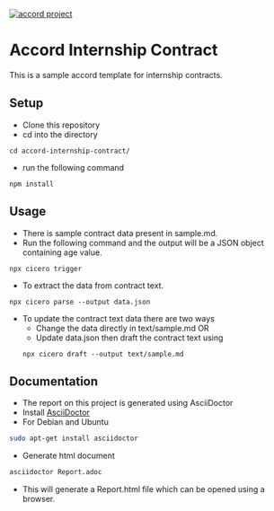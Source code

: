 [![accord project](https://img.shields.io/badge/powered%20by-accord%20project-19C6C8.svg)](https://www.accordproject.org/)

# Accord Internship Contract
 This is a sample accord template for internship contracts.

## Setup
- Clone this repository
- cd into the directory

```shell
cd accord-internship-contract/
```

- run the following command
```shell
npm install
```

## Usage
- There is sample contract data present in sample.md.
- Run the following command and the output will be a JSON object containing age value.
```shell
npx cicero trigger
```

- To extract the data from contract text.
```shell
npx cicero parse --output data.json
```

- To update the contract text data there are two ways
  - Change the data directly in text/sample.md OR
  - Update data.json then draft the contract text using
  ```shell
  npx cicero draft --output text/sample.md
  ```
## Documentation

- The report on this project is generated using AsciiDoctor
- Install [AsciiDoctor](https://asciidoctor.org/docs/user-manual/#installing-the-asciidoctor-ruby-gem)
- For Debian and Ubuntu
```sh
sudo apt-get install asciidoctor
```
- Generate html document
```sh
asciidoctor Report.adoc
```
- This will generate a Report.html file which can be opened using a browser.